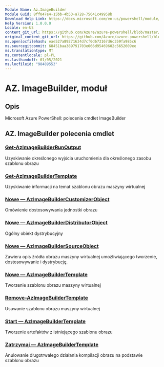 ```yaml
---
Module Name: Az.ImageBuilder
Module Guid: 8ff047e4-15bb-4b53-a728-75641c49958b
Download Help Link: https://docs.microsoft.com/en-us/powershell/module/az.imagebuilder
Help Version: 1.0.0.0
Locale: en-US
content_git_url: https://github.com/Azure/azure-powershell/blob/master/src/ImageBuilder/help/Az.ImageBuilder.md
original_content_git_url: https://github.com/Azure/azure-powershell/blob/master/src/ImageBuilder/help/Az.ImageBuilder.md
ms.openlocfilehash: eae527a89271634d7cf0d673167d6c359fa985c6
ms.sourcegitcommit: 68451baa389791703e666d95469602c5652609ee
ms.translationtype: MT
ms.contentlocale: pl-PL
ms.lasthandoff: 01/05/2021
ms.locfileid: "98489553"
---
```

# AZ. ImageBuilder, moduł
## Opis
Microsoft Azure PowerShell: polecenia cmdlet ImageBuilder

## AZ. ImageBuilder polecenia cmdlet
### [Get-AzImageBuilderRunOutput](Get-AzImageBuilderRunOutput.md)
Uzyskiwanie określonego wyjścia uruchomienia dla określonego zasobu szablonu obrazu

### [Get-AzImageBuilderTemplate](Get-AzImageBuilderTemplate.md)
Uzyskiwanie informacji na temat szablonu obrazu maszyny wirtualnej

### [Nowe — AzImageBuilderCustomizerObject](New-AzImageBuilderCustomizerObject.md)
Omówienie dostosowywania jednostki obrazu

### [Nowe — AzImageBuilderDistributorObject](New-AzImageBuilderDistributorObject.md)
Ogólny obiekt dystrybucyjny

### [Nowe — AzImageBuilderSourceObject](New-AzImageBuilderSourceObject.md)
Zawiera opis źródła obrazu maszyny wirtualnej umożliwiającego tworzenie, dostosowywanie i dystrybucję.

### [Nowe — AzImageBuilderTemplate](New-AzImageBuilderTemplate.md)
Tworzenie szablonu obrazu maszyny wirtualnej

### [Remove-AzImageBuilderTemplate](Remove-AzImageBuilderTemplate.md)
Usuwanie szablonu obrazu maszyny wirtualnej

### [Start — AzImageBuilderTemplate](Start-AzImageBuilderTemplate.md)
Tworzenie artefaktów z istniejącego szablonu obrazu

### [Zatrzymaj — AzImageBuilderTemplate](Stop-AzImageBuilderTemplate.md)
Anulowanie długotrwałego działania kompilacji obrazu na podstawie szablonu obrazu

